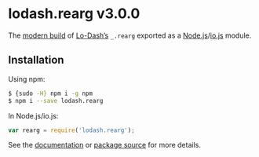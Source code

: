 # lodash.rearg v3.0.0

The [modern build](https://github.com/lodash/lodash/wiki/Build-Differences) of [Lo-Dash’s](https://lodash.com/) `_.rearg` exported as a [Node.js](http://nodejs.org/)/[io.js](https://iojs.org/) module.

## Installation

Using npm:

```bash
$ {sudo -H} npm i -g npm
$ npm i --save lodash.rearg
```

In Node.js/io.js:

```js
var rearg = require('lodash.rearg');
```

See the [documentation](https://lodash.com/docs#rearg) or [package source](https://github.com/lodash/lodash/blob/3.0.0-npm-packages/lodash.rearg/index.js) for more details.
